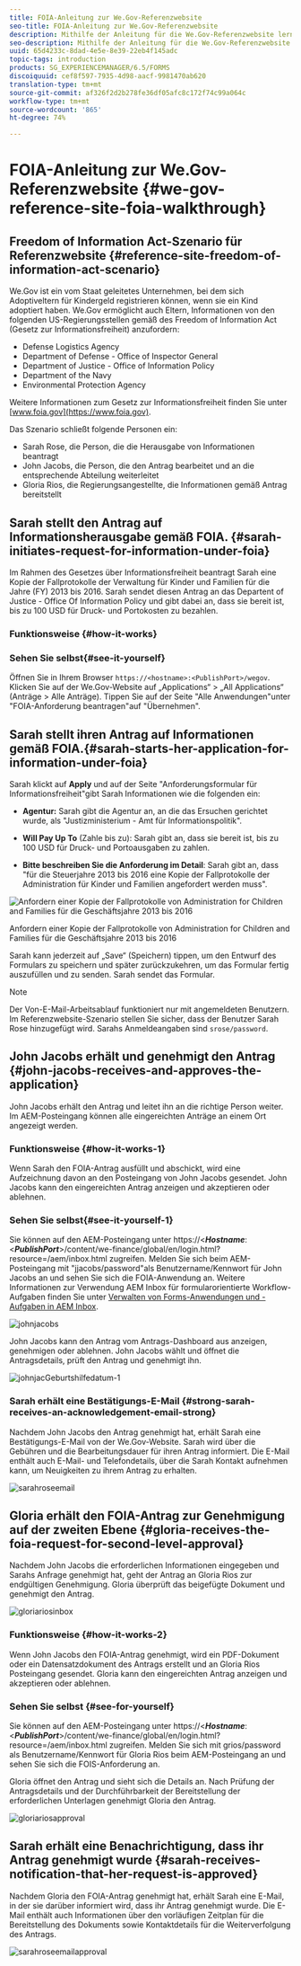 ```yaml
---
title: FOIA-Anleitung zur We.Gov-Referenzwebsite
seo-title: FOIA-Anleitung zur We.Gov-Referenzwebsite
description: Mithilfe der Anleitung für die We.Gov-Referenzwebsite lernen Sie, wie AEM Forms Behörden dabei hilft, Informationen zu erhalten und auf Antrag gemäß des Freedom of Information Act an Einzelne herauszugeben.
seo-description: Mithilfe der Anleitung für die We.Gov-Referenzwebsite lernen Sie, wie AEM Forms Behörden dabei hilft, Informationen zu erhalten und auf Antrag gemäß des Freedom of Information Act an Einzelne herauszugeben.
uuid: 65d4233c-8dad-4e5e-8e39-22eb4f145adc
topic-tags: introduction
products: SG_EXPERIENCEMANAGER/6.5/FORMS
discoiquuid: cef8f597-7935-4d98-aacf-9981470ab620
translation-type: tm+mt
source-git-commit: af326f2d2b278fe36df05afc8c172f74c99a064c
workflow-type: tm+mt
source-wordcount: '865'
ht-degree: 74%

---
```



# FOIA-Anleitung zur We.Gov-Referenzwebsite {#we-gov-reference-site-foia-walkthrough}

## Freedom of Information Act-Szenario für Referenzwebsite {#reference-site-freedom-of-information-act-scenario}

We.Gov ist ein vom Staat geleitetes Unternehmen, bei dem sich Adoptiveltern für Kindergeld registrieren können, wenn sie ein Kind adoptiert haben. We.Gov ermöglicht auch Eltern, Informationen von den folgenden US-Regierungsstellen gemäß des Freedom of Information Act (Gesetz zur Informationsfreiheit) anzufordern:

* Defense Logistics Agency
* Department of Defense - Office of Inspector General
* Department of Justice - Office of Information Policy
* Department of the Navy
* Environmental Protection Agency

Weitere Informationen zum Gesetz zur Informationsfreiheit finden Sie unter [www.foia.gov](https://www.foia.gov).

Das Szenario schließt folgende Personen ein:

* Sarah Rose, die Person, die die Herausgabe von Informationen beantragt
* John Jacobs, die Person, die den Antrag bearbeitet und an die entsprechende Abteilung weiterleitet
* Gloria Rios, die Regierungsangestellte, die Informationen gemäß Antrag bereitstellt

## Sarah stellt den Antrag auf Informationsherausgabe gemäß FOIA. {#sarah-initiates-request-for-information-under-foia}

Im Rahmen des Gesetzes über Informationsfreiheit beantragt Sarah eine Kopie der Fallprotokolle der Verwaltung für Kinder und Familien für die Jahre (FY) 2013 bis 2016. Sarah sendet diesen Antrag an das Departent of Justice - Office Of Information Policy und gibt dabei an, dass sie bereit ist, bis zu 100 USD für Druck- und Portokosten zu bezahlen.

### Funktionsweise {#how-it-works}

### Sehen Sie selbst{#see-it-yourself} 

Öffnen Sie in Ihrem Browser `https://<hostname>:<PublishPort>/wegov`. Klicken Sie auf der We.Gov-Website auf „Applications“ > „All Applications“ (Anträge > Alle Anträge). Tippen Sie auf der Seite &quot;Alle Anwendungen&quot;unter &quot;FOIA-Anforderung beantragen&quot;auf &quot;Übernehmen&quot;.

## Sarah stellt ihren Antrag auf Informationen gemäß FOIA.{#sarah-starts-her-application-for-information-under-foia}

Sarah klickt auf **Apply** und auf der Seite &quot;Anforderungsformular für Informationsfreiheit&quot;gibt Sarah Informationen wie die folgenden ein:

* **Agentur:** Sarah gibt die Agentur an, an die das Ersuchen gerichtet wurde, als &quot;Justizministerium - Amt für Informationspolitik&quot;.

* **Will Pay Up To** (Zahle bis zu): Sarah gibt an, dass sie bereit ist, bis zu 100 USD für Druck- und Portoausgaben zu zahlen.
* **Bitte beschreiben Sie die Anforderung im Detail**: Sarah gibt an, dass &quot;für die Steuerjahre 2013 bis 2016 eine Kopie der Fallprotokolle der Administration für Kinder und Familien angefordert werden muss&quot;.

![Anfordern einer Kopie der Fallprotokolle von Administration for Children and Families für die Geschäftsjahre 2013 bis 2016](assets/sarahfiosform.png)

Anfordern einer Kopie der Fallprotokolle von Administration for Children and Families für die Geschäftsjahre 2013 bis 2016

Sarah kann jederzeit auf „Save“ (Speichern) tippen, um den Entwurf des Formulars zu speichern und später zurückzukehren, um das Formular fertig auszufüllen und zu senden. Sarah sendet das Formular.

>[!NOTE]
>
>Der Von-E-Mail-Arbeitsablauf funktioniert nur mit angemeldeten Benutzern. Im Referenzwebsite-Szenario stellen Sie sicher, dass der Benutzer Sarah Rose hinzugefügt wird. Sarahs Anmeldeangaben sind `srose/password`.

## John Jacobs erhält und genehmigt den Antrag {#john-jacobs-receives-and-approves-the-application}

John Jacobs erhält den Antrag und leitet ihn an die richtige Person weiter. Im AEM-Posteingang können alle eingereichten Anträge an einem Ort angezeigt werden.

### Funktionsweise {#how-it-works-1}

Wenn Sarah den FOIA-Antrag ausfüllt und abschickt, wird eine Aufzeichnung davon an den Posteingang von John Jacobs gesendet. John Jacobs kann den eingereichten Antrag anzeigen und akzeptieren oder ablehnen.

### Sehen Sie selbst{#see-it-yourself-1} 

Sie können auf den AEM-Posteingang unter https://&lt;***Hostname***:&lt;***PublishPort***>/content/we-finance/global/en/login.html?resource=/aem/inbox.html zugreifen. Melden Sie sich beim AEM-Posteingang mit &quot;jjacobs/password&quot;als Benutzername/Kennwort für John Jacobs an und sehen Sie sich die FOIA-Anwendung an. Weitere Informationen zur Verwendung AEM Inbox für formularorientierte Workflow-Aufgaben finden Sie unter [Verwalten von Forms-Anwendungen und -Aufgaben in AEM Inbox](/help/forms/using/manage-applications-inbox.md).

![johnjacobs](assets/johnjacobs.png)

John Jacobs kann den Antrag vom Antrags-Dashboard aus anzeigen, genehmigen oder ablehnen. John Jacobs wählt und öffnet die Antragsdetails, prüft den Antrag und genehmigt ihn.

![johnjacGeburtshilfedatum-1](assets/johnjacobstaskdetail-1.png)

### <strong>Sarah erhält eine Bestätigungs-E-Mail</strong> {#strong-sarah-receives-an-acknowledgement-email-strong}

Nachdem John Jacobs den Antrag genehmigt hat, erhält Sarah eine Bestätigungs-E-Mail von der We.Gov-Website. Sarah wird über die Gebühren und die Bearbeitungsdauer für ihren Antrag informiert. Die E-Mail enthält auch E-Mail- und Telefondetails, über die Sarah Kontakt aufnehmen kann, um Neuigkeiten zu ihrem Antrag zu erhalten.

![sarahroseemail](assets/sarahroseemail.png)

## Gloria erhält den FOIA-Antrag zur Genehmigung auf der zweiten Ebene {#gloria-receives-the-foia-request-for-second-level-approval}

Nachdem John Jacobs die erforderlichen Informationen eingegeben und Sarahs Anfrage genehmigt hat, geht der Antrag an Gloria Rios zur endgültigen Genehmigung. Gloria überprüft das beigefügte Dokument und genehmigt den Antrag.

![gloriariosinbox](assets/gloriariosinbox.png)

### Funktionsweise {#how-it-works-2}

Wenn John Jacobs den FOIA-Antrag genehmigt, wird ein PDF-Dokument oder ein Datensatzdokument des Antrags erstellt und an Gloria Rios Posteingang gesendet. Gloria kann den eingereichten Antrag anzeigen und akzeptieren oder ablehnen.

### Sehen Sie selbst {#see-for-yourself}

Sie können auf den AEM-Posteingang unter https://&lt;***Hostname***:&lt;***PublishPort***>/content/we-finance/global/en/login.html?resource=/aem/inbox.html zugreifen. Melden Sie sich mit grios/password als Benutzername/Kennwort für Gloria Rios beim AEM-Posteingang an und sehen Sie sich die FOIS-Anforderung an.

Gloria öffnet den Antrag und sieht sich die Details an. Nach Prüfung der Antragsdetails und der Durchführbarkeit der Bereitstellung der erforderlichen Unterlagen genehmigt Gloria den Antrag.

![gloriariosapproval](assets/gloriariosapproves.png)

## Sarah erhält eine Benachrichtigung, dass ihr Antrag genehmigt wurde {#sarah-receives-notification-that-her-request-is-approved}

Nachdem Gloria den FOIA-Antrag genehmigt hat, erhält Sarah eine E-Mail, in der sie darüber informiert wird, dass ihr Antrag genehmigt wurde. Die E-Mail enthält auch Informationen über den vorläufigen Zeitplan für die Bereitstellung des Dokuments sowie Kontaktdetails für die Weiterverfolgung des Antrags.

![sarahroseemailapproval](assets/sarahroseemailapproval.png)

